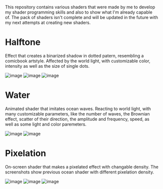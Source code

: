 This repository contains various shaders that were made by me to develop my shader programming skills and also to show what I'm already capable of. The pack of shaders isn't complete and will be updated in the future with my next attempts at creating new shaders.

# Halftone
Effect that creates a binarized shadow in dotted patern, resembling a comicbook artstyle. Affected by the world light, with customizable color, intensity as well as the size of single dots.

![image](https://github.com/BChochol/Unity3D-Shaders-Showcase/assets/57318832/f1603cbe-6a77-4fbe-8f5f-9f6e5913e817)
![image](https://github.com/BChochol/Unity3D-Shaders-Showcase/assets/57318832/05d18a5a-f8e1-4c0d-ac1c-e84a995cac7d)
![image](https://github.com/BChochol/Unity3D-Shaders-Showcase/assets/57318832/3f3c2f7d-c63b-4cf7-b40d-7a131d06eef9)

# Water
Animated shader that imitates ocean waves. Reacting to world light, with many customizable parameters, like the number of waves, the Brownian effect, scatter of their direction, the amplitude and frequency, speed, as well as some light and color paremeters.

![image](https://github.com/BChochol/Unity3D-Shaders-Showcase/assets/57318832/57a1c3f1-2150-45dc-8919-bad9d03f73aa)
![image](https://github.com/BChochol/Unity3D-Shaders-Showcase/assets/57318832/5b20d5ea-b734-48fe-b71d-a2a5b6b5085f)

# Pixelation

On-screen shader that makes a pixelated effect with changable density. The screenshots show previous ocean shader with different pixelation density.

![image](https://github.com/BChochol/Unity3D-Shaders-Showcase/assets/57318832/1d65f750-683b-4189-9423-33dcc217d773)
![image](https://github.com/BChochol/Unity3D-Shaders-Showcase/assets/57318832/72ee2668-6319-4a36-b7de-eb4f8b92d4a0)
![image](https://github.com/BChochol/Unity3D-Shaders-Showcase/assets/57318832/81eba01b-f787-4c8c-9b49-31a285e85bef)



